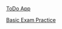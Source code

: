 [ToDo App](https://github.com/petercsakvari/todo-app "ToDoApp")

[Basic Exam Practice](https://github.com/petercsakvari/exampractice "Basic Exam Practice")
